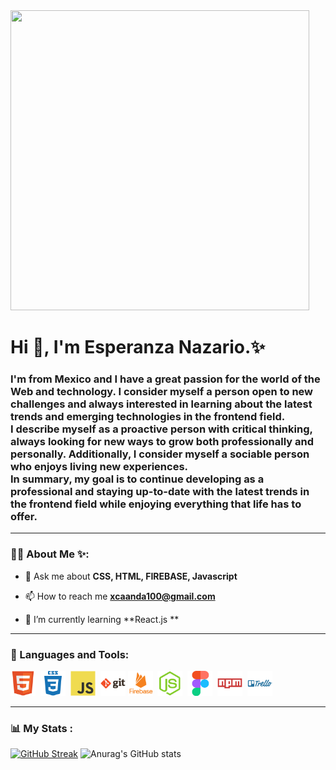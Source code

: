 <div id="header" aling="center">
    <img src="https://giphy.com/embed/KGhpQ5NMoWKQurlHwI" width="478" height="480" frameBorder="0" class="giphy-embed" allowFullScreen>
    <h1 aling="center">Hi 👋, I'm Esperanza Nazario.✨</h1>
    <h3 aling="center"> I'm from Mexico and I have a great passion for the world of the Web and technology. I consider myself a person open to new challenges and always interested in learning about the latest trends and emerging technologies in the frontend field.
<br>
        I describe myself as a proactive person with critical thinking, always looking for new ways to grow both professionally and personally. Additionally, I consider myself a sociable person who enjoys living new experiences.
<br>    
        In summary, my goal is to continue developing as a professional and staying up-to-date with the latest trends in the frontend field while enjoying everything that life has to offer.</h3>
</div>


 ---

### 👨‍💻 About Me ✨:
- 💬 Ask me about **CSS, HTML, FIREBASE, Javascript**

- 📫 How to reach me **xcaanda100@gmail.com**

- 🌱 I’m currently learning **React.js **

 ---

 <h3>🔨 Languages and Tools:</h3>
 <div>
   <img src="https://github.com/devicons/devicon/blob/master/icons/html5/html5-original.svg" title="HTML5" alt="HTML" width="40" height="40"/>&nbsp;
   <img src="https://github.com/devicons/devicon/blob/master/icons/css3/css3-plain-wordmark.svg"  title="CSS3" alt="CSS" width="40" height="40"/>&nbsp;
   <img src="https://github.com/devicons/devicon/blob/master/icons/javascript/javascript-original.svg" title="JavaScript" alt="JavaScript" width="40"  height="40"/>&nbsp;
   <img src="https://github.com/devicons/devicon/blob/master/icons/git/git-original-wordmark.svg" title="Git" **alt="Git" width="40" height="40"/>
   <img  src="https://github.com/devicons/devicon/blob/master/icons/firebase/firebase-plain-wordmark.svg" title="firebasi" **alt="firebase" width="40" height="40"/>&nbsp;
   <img  src="https://github.com/devicons/devicon/blob/master/icons/nodejs/nodejs-original.svg" title="nodejs" **alt="nodejs" width="40" height="40"/>&nbsp;
   <img  src="https://github.com/devicons/devicon/blob/master/icons/figma/figma-original.svg" title="figma" **alt="figma" width="40" height="40"/>&nbsp;
   <img  src="https://github.com/devicons/devicon/blob/master/icons/npm/npm-original-wordmark.svg" title="npm" **alt="npm" width="40" height="40"/>&nbsp;
   <img  src="https://github.com/devicons/devicon/blob/master/icons/trello/trello-plain-wordmark.svg" title="trello" **alt="trello" width="40" height="40"/>&nbsp;
         
 ---
 
  ### 📊 My Stats :
  [![GitHub Streak](https://streak-stats.demolab.com?user=Esperaanza&theme=gruvbox&hide_border=true)](https://git.io/streak-stats)
 ![Anurag's GitHub stats](https://github-readme-stats.vercel.app/api?username=Esperaanza&show_icons=true&theme=gruvbox)

